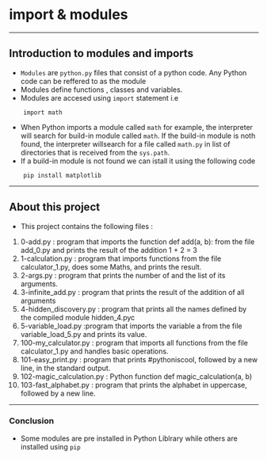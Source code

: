 #               import & modules
***
##  Introduction to modules and imports

- `Modules` are `python.py` files that consist of a python code. Any Python code
can be reffered to as the module
- Modules define functions , classes and variables.
- Modules are accesed using  `import` statement i.e
```
    import math
```
- When Python imports a module called `math` for example, the interpreter will
    search for build-in module called `math`. If the build-in module is noth
    found, the interpreter willsearch for a file called `math.py` in list of
    directories that is received from the `sys.path`.
- If a build-in module is not found we can istall it using the following code
```
    pip install matplotlib
```
***
## About this project
- This project contains the following files :
1. 0-add.py :  program that imports the function def add(a, b): from the file
        add_0.py and prints the result of the addition 1 + 2 = 3
2. 1-calculation.py :  program that imports functions from the file
        calculator_1.py, does some Maths, and prints the result.
3. 2-args.py :  program that prints the number of and the list of its
         arguments.
4. 3-infinite_add.py : program that prints the result of the addition of all
        arguments
5. 4-hidden_discovery.py :  program that prints all the names defined by the
        compiled module hidden_4.pyc 
6. 5-variable_load.py :program that imports the variable a from the file
        variable_load_5.py and prints its value.
7. 100-my_calculator.py :  program that imports all functions from the file
        calculator_1.py and handles basic operations.
8. 101-easy_print.py : program that prints #pythoniscool, followed by a new
        line, in the standard output.
9.  102-magic_calculation.py :  Python function def magic_calculation(a, b)
10. 103-fast_alphabet.py : program that prints the alphabet in uppercase,
        followed by a new line.
***
### Conclusion
- Some modules are pre installed in Python Liblrary while others are installed
  using `pip`


